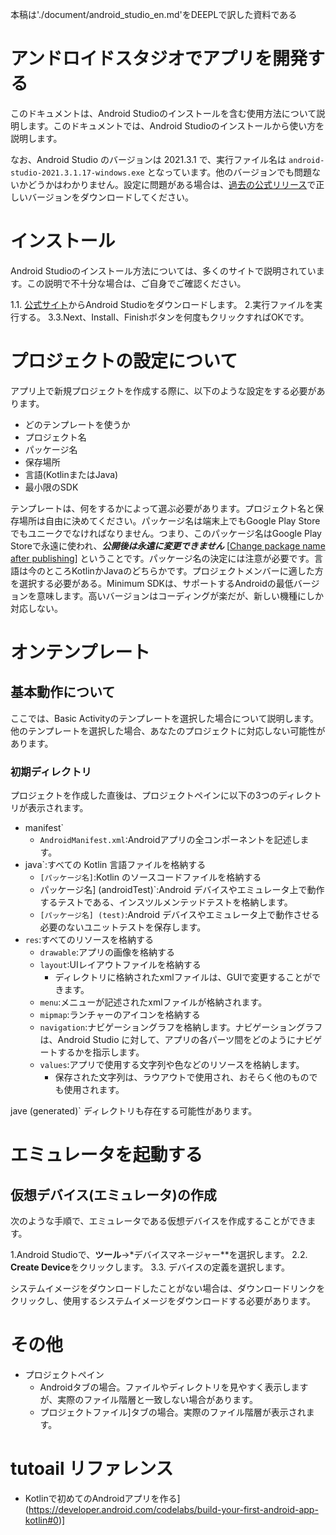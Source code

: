 本稿は'./document/android_studio_en.md'をDEEPLで訳した資料である

# アンドロイドスタジオでアプリを開発する
このドキュメントは、Android Studioのインストールを含む使用方法について説明します。このドキュメントでは、Android Studioのインストールから使い方を説明します。

なお、Android Studio のバージョンは 2021.3.1 で、実行ファイル名は `android-studio-2021.3.1.17-windows.exe` となっています。他のバージョンでも問題ないかどうかはわかりません。設定に問題がある場合は、[過去の公式リリース](https://developer.android.com/studio/releases/past-releases)で正しいバージョンをダウンロードしてください。

# インストール
Android Studioのインストール方法については、多くのサイトで説明されています。この説明で不十分な場合は、ご自身でご確認ください。

1.1. [公式サイト](https://developer.android.com/studio/)からAndroid Studioをダウンロードします。
2.実行ファイルを実行する。
3.3.Next、Install、Finishボタンを何度もクリックすればOKです。

# プロジェクトの設定について
アプリ上で新規プロジェクトを作成する際に、以下のような設定をする必要があります。

- どのテンプレートを使うか
- プロジェクト名
- パッケージ名
- 保存場所
- 言語(KotlinまたはJava)
- 最小限のSDK

テンプレートは、何をするかによって選ぶ必要があります。プロジェクト名と保存場所は自由に決めてください。パッケージ名は端末上でもGoogle Play Storeでもユニークでなければなりません。つまり、このパッケージ名はGoogle Play Storeで永遠に使われ、***公開後は永遠に変更できません*** [[Change package name after publishing](https://stackoverflow.com/questions/33996010/change-package-name-after-publishing)] ということです。パッケージ名の決定には注意が必要です。言語は今のところKotlinかJavaのどちらかです。プロジェクトメンバーに適した方を選択する必要がある。Minimum SDKは、サポートするAndroidの最低バージョンを意味します。高いバージョンはコーディングが楽だが、新しい機種にしか対応しない。

# オンテンプレート
## 基本動作について
ここでは、Basic Activityのテンプレートを選択した場合について説明します。他のテンプレートを選択した場合、あなたのプロジェクトに対応しない可能性があります。

### 初期ディレクトリ
プロジェクトを作成した直後は、プロジェクトペインに以下の3つのディレクトリが表示されます。

- manifest`
    - `AndroidManifest.xml`:Androidアプリの全コンポーネントを記述します。
- java`:すべての Kotlin 言語ファイルを格納する
    - `[パッケージ名]`:Kotlin のソースコードファイルを格納する
    - パッケージ名] (androidTest)`:Android デバイスやエミュレータ上で動作するテストである、インスツルメンテッドテストを格納します。
    - `[パッケージ名] (test)`:Android デバイスやエミュレータ上で動作させる必要のないユニットテストを保存します。
- `res`:すべてのリソースを格納する
    - `drawable`:アプリの画像を格納する
    - `layout`:UIレイアウトファイルを格納する
        - ディレクトリに格納されたxmlファイルは、GUIで変更することができます。
    - `menu`:メニューが記述されたxmlファイルが格納されます。
    - `mipmap`:ランチャーのアイコンを格納する
    - `navigation`:ナビゲーショングラフを格納します。ナビゲーショングラフは、Android Studio に対して、アプリの各パーツ間をどのようにナビゲートするかを指示します。
    - `values`:アプリで使用する文字列や色などのリソースを格納します。
        - 保存された文字列は、ラウアウトで使用され、おそらく他のものでも使用されます。

jave (generated)` ディレクトリも存在する可能性があります。

# エミュレータを起動する
## 仮想デバイス(エミュレータ)の作成
次のような手順で、エミュレータである仮想デバイスを作成することができます。

1.Android Studioで、**ツール**→*デバイスマネージャー**を選択します。
2.2. **Create Device**をクリックします。
3.3. デバイスの定義を選択します。

システムイメージをダウンロードしたことがない場合は、ダウンロードリンクをクリックし、使用するシステムイメージをダウンロードする必要があります。


# その他
- プロジェクトペイン
    - Androidタブの場合。ファイルやディレクトリを見やすく表示しますが、実際のファイル階層と一致しない場合があります。
    - プロジェクトファイル]タブの場合。実際のファイル階層が表示されます。


# tutoail リファレンス
- Kotlinで初めてのAndroidアプリを作る](https://developer.android.com/codelabs/build-your-first-android-app-kotlin#0)]
